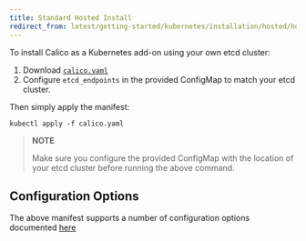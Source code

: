 ```yaml
---
title: Standard Hosted Install 
redirect_from: latest/getting-started/kubernetes/installation/hosted/hosted
---
```


To install Calico as a Kubernetes add-on using your own etcd cluster:

1. Download [`calico.yaml`](calico.yaml)
2. Configure `etcd_endpoints` in the provided ConfigMap to match your etcd cluster.

Then simply apply the manifest:

```shell
kubectl apply -f calico.yaml
```

> **NOTE**
>
> Make sure you configure the provided ConfigMap with the location of your etcd cluster before running the above command. 

## Configuration Options

The above manifest supports a number of configuration options documented [here](index#configuration-options)
